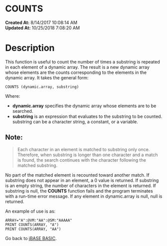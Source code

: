 # COUNTS

**Created At:** 8/14/2017 10:08:14 AM  
**Updated At:** 10/25/2018 7:08:20 AM  


# Description

This function is useful to count the number of times a substring is repeated in each element of a dynamic array. The result is a new dynamic array whose elements are the counts corresponding to the elements in the dynamic array. It takes the general form:

```
COUNTS (dynamic.array, substring)
```

Where:

- **dynamic.array** specifies the dynamic array whose elements are to be searched.
- **substring** is an expression that evaluates to the substring to be counted. substring can be a character string, a constant, or a variable.


## Note:


> Each character in an element is matched to substring only once. Therefore, when substring is longer than one character and a match is found, the search continues with the character following the matched substring.


No part of the matched element is recounted toward another match. If substring does not appear in an element, a 0 value is returned. If substring is an empty string, the number of characters in the element is returned. If substring is null, the **COUNTS** function fails and the program terminates with a run-time error message. If any element in dynamic.array is null, null is returned.

An example of use is as:

```
ARRAY="A":@VM:"AA":@SM:"AAAAA"
PRINT COUNTS(ARRAY, "A")
PRINT COUNTS(ARRAY, "AA")
```



Go back to [jBASE BASIC](263498-jbase-basic).
